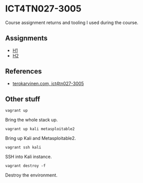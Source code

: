 # ICT4TN027-3005

Course assignment returns and tooling I used during the course.

## Assignments

- [H1](./h1/)
- [H2](./h2/)

## References

* [terokarvinen.com, ict4tn027-3005](terokarvinen.com/2021/hakkerointi-kurssi-tunkeutumistestaus-ict4tn027-3005/)

## Other stuff

    vagrant up

Bring the whole stack up.

    vagrant up kali metasploitable2

Bring up Kali and Metasploitable2.

    vagrant ssh kali

SSH into Kali instance.

    vagrant destroy -f

Destroy the environment.
